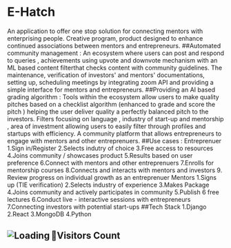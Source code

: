 # E-Hatch
An application to offer one stop solution for connecting mentors with enterprising people. Creative program, product designed to enhance continued associations between mentors and entrepreneurs.
##Automated community management : An ecosystem where users can post and respond to queries , achievements using upvote and downvote mechanism with an ML based content
filterthat checks content with community guidelines. The maintenance, verification of investors' and mentors' documentations, setting up, scheduling meetings by
integrating zoom API and providing a simple interface for mentors and entrepreneurs.
##Providing an AI based grading algorithm : Tools within the ecosystem allow users to make quality pitches based on a checklist algorithm (enhanced to grade and score the pitch ) helping the user deliver quality a perfectly balanced pitch to the investors.
Filters focusing on language , industry of start-up and mentorship , area of investment allowing users to easily filter through profiles and startups with efficiency. A community platform that allows entrepreneurs to engage with mentors and other entreprenuers.
##Use cases :
Entreprenuer
1.Sign in/Register
2.Selects indutry of choice
3.Free access to resources
4.Joins community / showcases product
5.Results based on user preference
6.Connect with mentors and other entreprenuers
7.Enrolls for mentorship courses
8.Connects and interacts with mentors and investors
9. Review progress on individual growth as an entreprenuer
Mentors
1.Signs up (TIE verification)
2.Selects industry of experience
3.Makes Package
4.Joins community and actively participates in community
5.Publish 6 free lectures
6.Conduct live - interactive sessions with entrepreneurs
7.Connecting investors with potential start-ups
##Tech Stack
1.Django
2.React
3.MongoDB
4.Python
## 📍Visitors Count <img align="left" src = "https://profile-counter.glitch.me/Outlay/count.svg" alt ="Loading">
